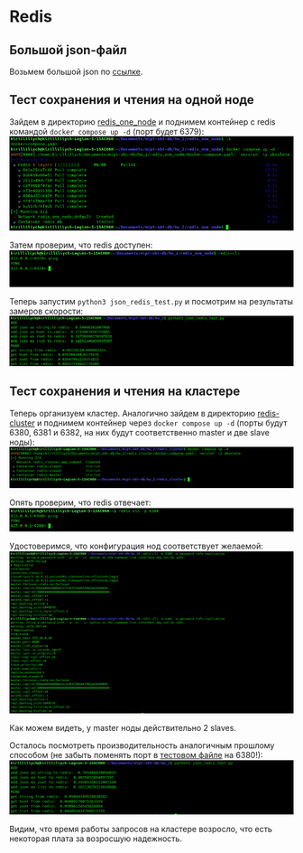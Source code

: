 # Redis

## Большой json-файл
Возьмем большой json по [ссылке](https://github.com/json-iterator/test-data/blob/master/large-file.json).

## Тест сохранения и чтения на одной ноде
Зайдем в директорию [redis_one_node](/hw_2/redis_one_node/) и поднимем контейнер с redis командой `docker compose up -d`
(порт будет 6379):
![redis_one_node_docker](/hw_2/pictures/redis_one_node_docker.png)

Затем проверим, что redis доступен:
![redis_one_node_ping](/hw_2/pictures/redis_one_node_ping.png)

Теперь запустим `python3 json_redis_test.py` и посмотрим на результаты замеров скорости:
![redis_one_node_time](/hw_2/pictures/redis_one_node_time.png)

## Тест сохранения и чтения на кластере
Теперь организуем кластер. Аналогично зайдем в директорию [redis-cluster](/hw_2/redis_cluster/) и поднимем контейнер через `docker compose up -d` 
(порты будут 6380, 6381 и 6382, на них будут соответственно master и две slave ноды):
![redis_cluster_docker](/hw_2/pictures/redis_cluster_docker.png)

Опять проверим, что redis отвечает:
![redis_cluster_ping](/hw_2/pictures/redis_cluster_ping.png)

Удостоверимся, что конфигурация нод соответствует желаемой:
![redis_cluster_info](/hw_2/pictures/redis_cluster_info.png)

Как можем видеть, у master ноды действительно 2 slaves.

Осталось посмотреть производительность аналогичным прошлому способом (не забыть поменять порт в [тестовом файле](/hw_2/json_redis_test.py) на 6380!):
![redis_cluster_time](/hw_2/pictures/redis_cluster_time.png)

Видим, что время работы запросов на кластере возросло, что есть некоторая плата за возросшую надежность.